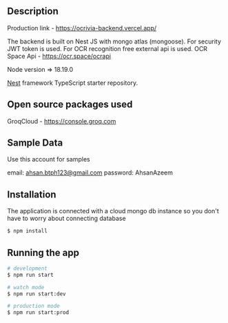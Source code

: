 ## Description

Production link - https://ocrivia-backend.vercel.app/

The backend is built on Nest JS with mongo atlas (mongoose). For security JWT token is used.
For OCR recognition free external api is used.
OCR Space Api - https://ocr.space/ocrapi

Node version => 18.19.0

[Nest](https://github.com/nestjs/nest) framework TypeScript starter repository.

## Open source packages used

GroqCloud - https://console.groq.com

## Sample Data

Use this account for samples

email: ahsan.btph123@gmail.com
password: AhsanAzeem

## Installation

The application is connected with a cloud mongo db instance so you don't have to worry about connecting database

```bash
$ npm install
```

## Running the app

```bash
# development
$ npm run start

# watch mode
$ npm run start:dev

# production mode
$ npm run start:prod
```
